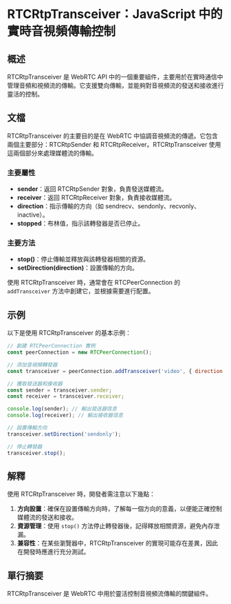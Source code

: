 <!--
Meta Description: # RTCRtpTransceiver：JavaScript 中的實時音視頻傳輸控制 ## 概述 RTCRtpTransceiver 是 WebRTC API 中的一個重要組件，主要用於在實時通信中管理音頻和視頻流的傳輸。它支援雙向傳輸，並能夠對音視頻流的發送和接收進行靈活的控制。 ## 文檔 RT...
Meta Keywords: rtcrtptransceiver, transceiver, sender, receiver, const
-->

# RTCRtpTransceiver：JavaScript 中的實時音視頻傳輸控制

## 概述
RTCRtpTransceiver 是 WebRTC API 中的一個重要組件，主要用於在實時通信中管理音頻和視頻流的傳輸。它支援雙向傳輸，並能夠對音視頻流的發送和接收進行靈活的控制。

## 文檔
RTCRtpTransceiver 的主要目的是在 WebRTC 中協調音視頻流的傳遞。它包含兩個主要部分：RTCRtpSender 和 RTCRtpReceiver。RTCRtpTransceiver 使用這兩個部分來處理媒體流的傳輸。

### 主要屬性
- **sender**：返回 RTCRtpSender 對象，負責發送媒體流。
- **receiver**：返回 RTCRtpReceiver 對象，負責接收媒體流。
- **direction**：指示傳輸的方向（如 sendrecv、sendonly、recvonly、inactive）。
- **stopped**：布林值，指示該轉發器是否已停止。

### 主要方法
- **stop()**：停止傳輸並釋放與該轉發器相關的資源。
- **setDirection(direction)**：設置傳輸的方向。

使用 RTCRtpTransceiver 時，通常會在 RTCPeerConnection 的 `addTransceiver` 方法中創建它，並根據需要進行配置。

## 示例
以下是使用 RTCRtpTransceiver 的基本示例：

```javascript
// 創建 RTCPeerConnection 實例
const peerConnection = new RTCPeerConnection();

// 添加音視頻轉發器
const transceiver = peerConnection.addTransceiver('video', { direction: 'sendrecv' });

// 獲取發送器和接收器
const sender = transceiver.sender;
const receiver = transceiver.receiver;

console.log(sender); // 輸出發送器信息
console.log(receiver); // 輸出接收器信息

// 設置傳輸方向
transceiver.setDirection('sendonly');

// 停止轉發器
transceiver.stop();
```

## 解釋
使用 RTCRtpTransceiver 時，開發者需注意以下幾點：

1. **方向設置**：確保在設置傳輸方向時，了解每一個方向的意義，以便能正確控制媒體流的發送和接收。
2. **資源管理**：使用 `stop()` 方法停止轉發器後，記得釋放相關資源，避免內存泄漏。
3. **兼容性**：在某些瀏覽器中，RTCRtpTransceiver 的實現可能存在差異，因此在開發時應進行充分測試。

## 單行摘要
RTCRtpTransceiver 是 WebRTC 中用於靈活控制音視頻流傳輸的關鍵組件。